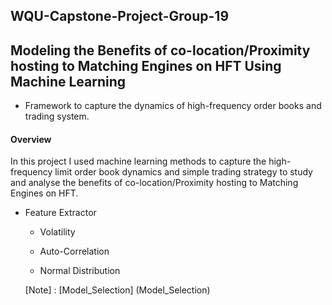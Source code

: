 ## WQU-Capstone-Project-Group-19
## Modeling the Benefits of co-location/Proximity hosting to Matching Engines on HFT Using Machine Learning 

* Framework to capture the dynamics of high-frequency order books and trading system. 

#### Overview

In this project I used machine learning methods to capture the high-frequency limit order book dynamics and simple trading strategy to study and analyse the benefits of co-location/Proximity hosting to Matching Engines on HFT.

* Feature Extractor

  * Volatility
  
  * Auto-Correlation

  * Normal Distribution
  
   [Note] : [Model_Selection] (Model_Selection) 

 
